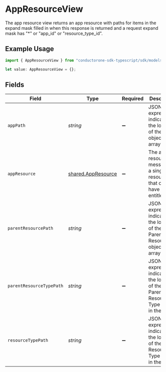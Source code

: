 # AppResourceView

The app resource view returns an app resource with paths for items in the expand mask filled in when this response is returned and a request expand mask has "*" or "app_id" or "resource_type_id".

## Example Usage

```typescript
import { AppResourceView } from "conductorone-sdk-typescript/sdk/models/shared";

let value: AppResourceView = {};
```

## Fields

| Field                                                                                       | Type                                                                                        | Required                                                                                    | Description                                                                                 |
| ------------------------------------------------------------------------------------------- | ------------------------------------------------------------------------------------------- | ------------------------------------------------------------------------------------------- | ------------------------------------------------------------------------------------------- |
| `appPath`                                                                                   | *string*                                                                                    | :heavy_minus_sign:                                                                          | JSONPATH expression indicating the location of the App object in the array                  |
| `appResource`                                                                               | [shared.AppResource](../../../sdk/models/shared/appresource.md)                             | :heavy_minus_sign:                                                                          | The app resource message is a single resource that can have entitlements.                   |
| `parentResourcePath`                                                                        | *string*                                                                                    | :heavy_minus_sign:                                                                          | JSONPATH expression indicating the location of the Parent Resource object in the array      |
| `parentResourceTypePath`                                                                    | *string*                                                                                    | :heavy_minus_sign:                                                                          | JSONPATH expression indicating the location of the Parent Resource Type object in the array |
| `resourceTypePath`                                                                          | *string*                                                                                    | :heavy_minus_sign:                                                                          | JSONPATH expression indicating the location of the Resource Type object in the array        |